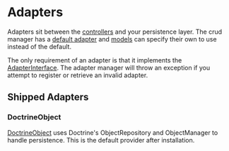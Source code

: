 # Adapters

Adapters sit between the [controllers](https://github.com/spiffyjr/spiffy-crud/blob/master/doc/controllers.md) and your
persistence layer. The crud manager has a [default adapter](https://github.com/spiffyjr/spiffy-crud/blob/master/doc/options.md#default_adapter)
and [models](https://github.com/spiffyjr/spiffy-crud/blob/master/doc/models.md) can specify their own to use instead
of the default.

The only requirement of an adapter is that it implements the 
[AdapterInterface](https://github.com/spiffyjr/spiffy-crud/blob/master/src/SpiffyCrud/Adapter/AdapterInterface.php). 
The adapter manager will throw an exception if you attempt to register or retrieve an invalid adapter.

## Shipped Adapters

### DoctrineObject

[DoctrineObject](https://github.com/spiffyjr/spiffy-crud/blob/master/src/SpiffyCrud/Adapter/DoctrineObject.php) uses 
Doctrine's ObjectRepository and ObjectManager to handle persistence. This is the default provider after installation.
